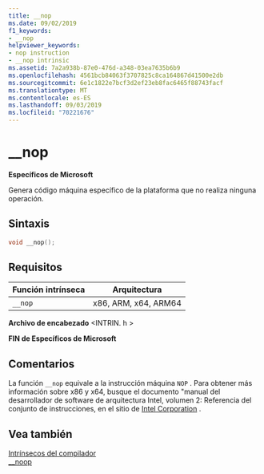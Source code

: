 ```yaml
---
title: __nop
ms.date: 09/02/2019
f1_keywords:
- __nop
helpviewer_keywords:
- nop instruction
- __nop intrinsic
ms.assetid: 7a2a938b-87e0-476d-a348-03ea7635b6b9
ms.openlocfilehash: 4561bcb84063f3707825c8ca164867d41500e2db
ms.sourcegitcommit: 6e1c1822e7bcf3d2ef23eb8fac6465f88743facf
ms.translationtype: MT
ms.contentlocale: es-ES
ms.lasthandoff: 09/03/2019
ms.locfileid: "70221676"
---
```

# <a name="__nop"></a>__nop

**Específicos de Microsoft**

Genera código máquina específico de la plataforma que no realiza ninguna operación.

## <a name="syntax"></a>Sintaxis

```C
void __nop();
```

## <a name="requirements"></a>Requisitos

|Función intrínseca|Arquitectura|
|---------------|------------------|
|`__nop`|x86, ARM, x64, ARM64|

**Archivo de encabezado** \<INTRIN. h >

**FIN de Específicos de Microsoft**

## <a name="remarks"></a>Comentarios

La función `__nop` equivale a la instrucción máquina `NOP` . Para obtener más información sobre x86 y x64, busque el documento "manual del desarrollador de software de arquitectura Intel, volumen 2: Referencia del conjunto de instrucciones, en el sitio de [Intel Corporation](https://software.intel.com/articles/intel-sdm) .

## <a name="see-also"></a>Vea también

[Intrínsecos del compilador](../intrinsics/compiler-intrinsics.md)\
[__noop](../intrinsics/noop.md)
